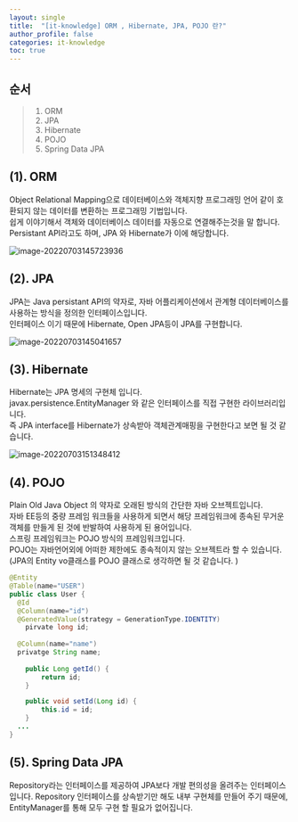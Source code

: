 ```yaml
---
layout: single
title:  "[it-knowledge] ORM , Hibernate, JPA, POJO 란?"
author_profile: false
categories: it-knowledge
toc: true
---
```


## 순서

>1. ORM
>2. JPA
>3. Hibernate
>4. POJO
>5. Spring Data JPA



## (1). ORM

Object Relational Mapping으로 데이터베이스와 객체지향 프로그래밍 언어 같이 호환되지 않는 데이터를 변환하는 프로그래밍 기법입니다.   
쉽게 이야기해서 객체와 데이터베이스 데이터를 자동으로 연결해주는것을 말 합니다.  
Persistant API라고도 하며, JPA 와 Hibernate가 이에 해당합니다.

![image-20220703145723936](https://hmyuk.github.io/images/2022-07-01-it_orm/image-20220703145723936.png)



## (2). JPA

JPA는 Java persistant API의 약자로, 자바 어플리케이션에서 관계형 데이터베이스를 사용하는 방식을 정의한 인터페이스입니다.  
인터페이스 이기 때문에 Hibernate, Open JPA등이 JPA를 구현합니다.

![image-20220703145041657](https://hmyuk.github.io/images/2022-07-01-it_orm/image-20220703145041657.png)



## (3). Hibernate

Hibernate는 JPA 명세의 구현체 입니다.  
javax.persistence.EntityManager 와 같은 인터페이스를 직접 구현한 라이브러리입니다.  
즉 JPA interface를  Hibernate가 상속받아 객체관계매핑을 구현한다고 보면 될 것 같습니다. 

![image-20220703151348412](https://hmyuk.github.io/images/2022-07-01-it_orm/image-20220703151348412.png)



## (4). POJO

Plain Old Java Object 의 약자로 오래된 방식의 간단한 자바 오브젝트입니다.  
자바 EE등의 중량 프레임 워크들을 사용하게 되면서 해당 프레임워크에 종속된 무거운 객체를 만들게 된 것에 반발하여 사용하게 된 용어입니다.  
스프링 프레임워크는 POJO 방식의 프레임워크입니다.  
POJO는 자바언어외에 어떠한 제한에도 종속적이지 않는 오브젝트라 할 수 있습니다.  
(JPA의 Entity vo클래스를 POJO 클래스로 생각하면 될 것 같습니다. )

```java
@Entity
@Table(name="USER")
public class User {
  @Id
  @Column(name="id")
  @GeneratedValue(strategy = GenerationType.IDENTITY)
	pirvate long id;
  	
  @Column(name="name")
  privatge String name;
  
 	public Long getId() {
		return id;
	}

	public void setId(Long id) {
		this.id = id;
	}
  ...
}
```



## (5). Spring Data JPA

Repository라는 인터페이스를 제공하여 JPA보다 개발 편의성을 올려주는 인터페이스 입니다. 
Repository 인터페이스를 상속받기만 해도 내부 구현체를 만들어 주기 때문에,  EntityManager를 통해 모두 구현 할 필요가 없어집니다.
